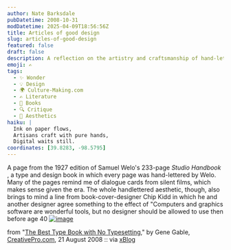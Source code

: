 ```yaml
---
author: Nate Barksdale
pubDatetime: 2008-10-31
modDatetime: 2025-04-09T18:56:56Z
title: Articles of good design
slug: articles-of-good-design
featured: false
draft: false
description: A reflection on the artistry and craftsmanship of hand-lettering from the 1927 _Studio Handbook_ by Samuel Welo, contrasting it with modern design tools.
emoji: ✍️
tags:
  - ✨ Wonder
  - 💡 Design
  - 🌍 Culture-Making.com
  - ✍️ Literature
  - 📖 Books
  - 🔍 Critique
  - 🎨 Aesthetics
haiku: |
  Ink on paper flows,  
  Artisans craft with pure hands,  
  Digital waits still.
coordinates: [39.8283, -98.5795]
---
```


A page from the 1927 edition of Samuel Welo's 233-page _Studio Handbook_ , a type and design book in which every page was hand-lettered by Welo. Many of the pages remind me of dialogue cards from silent films, which makes sense given the era. The whole handlettered aesthetic, though, also brings to mind a line from book-cover-designer Chip Kidd in which he and another designer agree something to the effect of "Computers and graphics software are wonderful tools, but no designer should be allowed to use then before age 40
[![image](http://culture-making.com/media/20080822SAWG_fg29.jpg)](http://www.creativepro.com/blog/scanning-around-with-gene-the-best-type-book-with-no-typesetting?page=0,1)

from "[The Best Type Book with No Typesetting](http://web.archive.org/web/20121226113309/http://www.creativepro.com:80/blog/scanning-around-with-gene-the-best-type-book-with-no-typesetting?page=0%2C1)," by Gene Gable, [CreativePro.com](http://web.archive.org/web/20121226113309/http://www.creativepro.com:80/blog/scanning-around-with-gene-the-best-type-book-with-no-typesetting?page=0%2C1), 21 August 2008 :: via [xBlog](http://web.archive.org/web/20121010061759/http://www.xplane.com/xblog/2008/10/28/the-best-type-book-with-no-typesetting/)
